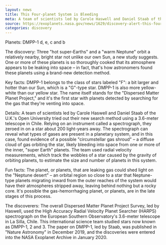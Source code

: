 ```yaml
---
layout: news
title: This Four-planet System is Bleeding
meta: A team of scientists led by Carole Haswell and Daniel Staab of the U.K.'s Open University tried out their new search method using a 3.6-meter telescope in Chile. Relying on an instrument called a spectrograph, they zeroed in on a star about 200 light-years away. .
source: https://exoplanets.nasa.gov/news/1629/discovery-alert-this-four-planet-system-is-bleeding/
categories: discovery
---
```


Planets: DMPP-1 d, e, c and b

The discovery: Three "hot super-Earths" and a "warm Neptune" orbit a relatively nearby, bright star not unlike our own Sun, a new study suggests. One or more of these planets is so thoroughly cooked that its atmosphere appears to be leaking into space – in fact, that's how astronomers found these planets using a brand-new detection method.

Key facts: DMPP-1 belongs to the class of stars labeled "F": a bit larger and hotter than our Sun, which is a "G"-type star. DMPP-1 is also more yellow-white than our yellow star. The name itself stands for the "Dispersed Matter Planet Project," and it's the first star with planets detected by searching for the gas that they're venting into space.

Details: A team of scientists led by Carole Haswell and Daniel Staab of the U.K.'s Open University tried out their new search method using a 3.6-meter telescope in Chile. Relying on an instrument called a spectrograph, they zeroed in on a star about 200 light-years away. The spectrograph can reveal what types of gases are present in a planetary system, and in this case, found evidence of a possible "circumstellar gas shroud" – a diffuse cloud of gas orbiting the star, likely bleeding into space from one or more of the inner, "super Earth" planets. The team used radial velocity measurements, which track the wobbles of a star caused by the gravity of orbiting planets, to estimate the size and number of planets in this system.

Fun facts: The planet, or planets, that are leaking gas could shed light on the "Neptune desert" – an orbital region so close to a star that Neptune-type planets migrating inward from the outer reaches of the system would have their atmospheres stripped away, leaving behind nothing but a rocky core. It's possible the gas-hemorrhaging planet, or planets, are in the late stages of this process.

The discoverers: The overall Dispersed Matter Planet Project Survey, led by Haswell, used the High Accuracy Radial Velocity Planet Searcher (HARPS) spectrograph on the European Southern Observatory's 3.6-meter telescope in La Silla, Chile. This international science team studied stars now known as DMPP-1, 2 and 3. The paper on DMPP-1, led by Staab, was published in "Nature Astronomy" in December 2019, and the discoveries were entered into the NASA Exoplanet Archive in January 2020.